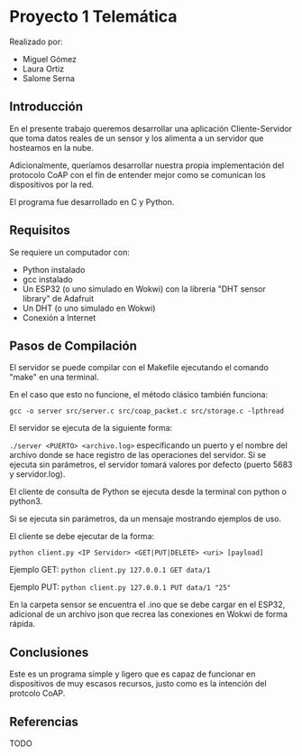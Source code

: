 # Proyecto 1 Telemática
Realizado por:

* Miguel Gómez
* Laura Ortiz
* Salome Serna

## Introducción
En el presente trabajo queremos desarrollar una aplicación Cliente-Servidor que toma datos reales de un sensor y los alimenta a un servidor que hosteamos en la nube.

Adicionalmente, queríamos desarrollar nuestra propia implementación del protocolo CoAP con el fin de entender mejor como se comunican los dispositivos por la red.

El programa fue desarrollado en C y Python.

## Requisitos
Se requiere un computador con:

* Python instalado
* gcc instalado
* Un ESP32 (o uno simulado en Wokwi) con la libreria "DHT sensor library" de Adafruit
* Un DHT (o uno simulado en Wokwi)
* Conexión a Internet

## Pasos de Compilación
El servidor se puede compilar con el Makefile ejecutando el comando "make" en una terminal.

En el caso que esto no funcione, el método clásico también funciona:

`gcc -o server src/server.c src/coap_packet.c src/storage.c -lpthread`

El servidor se ejecuta de la siguiente forma:

`./server <PUERTO> <archivo.log>` especificando un puerto y el nombre del archivo donde se hace registro de las operaciones del servidor. Si se ejecuta sin parámetros, el servidor tomará valores por defecto (puerto 5683 y servidor.log).

El cliente de consulta de Python se ejecuta desde la terminal con python o python3.

Si se ejecuta sin parámetros, da un mensaje mostrando ejemplos de uso.

El cliente se debe ejecutar de la forma:

`python client.py <IP Servidor> <GET|PUT|DELETE> <uri> [payload]`

Ejemplo GET: `python client.py 127.0.0.1 GET data/1`

Ejemplo PUT: `python client.py 127.0.0.1 PUT data/1 "25"`

En la carpeta sensor se encuentra el .ino que se debe cargar en el ESP32, adicional de un archivo json que recrea las conexiones en Wokwi de forma rápida.

## Conclusiones
Este es un programa simple y ligero que es capaz de funcionar en dispositivos de muy escasos recursos, justo como es la intención del protcolo CoAP.

## Referencias
TODO
